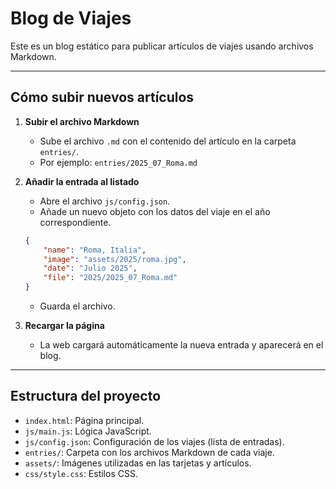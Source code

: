 # Blog de Viajes

Este es un blog estático para publicar artículos de viajes usando archivos Markdown.

---

## Cómo subir nuevos artículos

1. **Subir el archivo Markdown**

   - Sube el archivo `.md` con el contenido del artículo en la carpeta `entries/`.
   - Por ejemplo: `entries/2025_07_Roma.md`

2. **Añadir la entrada al listado**

   - Abre el archivo `js/config.json`.
   - Añade un nuevo objeto con los datos del viaje en el año correspondiente.

    ```json
    {
        "name": "Roma, Italia",
        "image": "assets/2025/roma.jpg",
        "date": "Julio 2025",
        "file": "2025/2025_07_Roma.md"
    }
    ```

    - Guarda el archivo.

3. **Recargar la página**

    - La web cargará automáticamente la nueva entrada y aparecerá en el blog.

---

## Estructura del proyecto

- `index.html`: Página principal.
- `js/main.js`: Lógica JavaScript.
- `js/config.json`: Configuración de los viajes (lista de entradas).
- `entries/`: Carpeta con los archivos Markdown de cada viaje.
- `assets/`: Imágenes utilizadas en las tarjetas y artículos.
- `css/style.css`: Estilos CSS.
